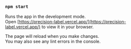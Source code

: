 ### `npm start`

Runs the app in the development mode.\
Open [https://precision-label.vercel.app/](https://precision-label.vercel.app/) to view it in your browser.

The page will reload when you make changes.\
You may also see any lint errors in the console.
